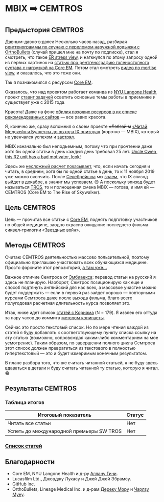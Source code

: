 # MBIX ➡️ CEMTROS

## Предыстория CEMTROS

~~Давным-давно в далек~~ Несколько часов назад, разбирая [рентгенограммы по случаю с переломом наружной лодыжки с OrthoBullets](https://www.orthobullets.com/Site/Cases/View/148fb56a-0f93-48c5-a86d-2cec9a5fe501) (случай пришел мне на почту по подписке), стал я смотреть, что такое [ER stress view](https://google.com/search?tbm=isch&q=external+rotation+stress+view), и наткнулся по этому запросу одной из первых картинок на [статью про рентгенографию голеностопного сустава с нагрузкой на Core EM](https://coreem.net/core/ankle-stress-views/). Потом стал смотреть [видео по mortise view](https://vimeo.com/175692273), и оказалось, что это тоже они.

Так я познакомился с ресурсом [Core EM](https://coreem.net/).

Оказалось, что над проектом работает команда из [NYU Langone Health](https://nyulangone.org/), проект [ставит задачей](https://coreem.net/about-us/) осветить основные темы работы в приемнике и существует уже с 2015 года.

Красота! Даже на фоне [обилия похожих ресурсов в их списке рекомендованных сайтов](https://coreem.net/recommended/) — все равно красота.

Я, конечно же, сразу вспомнил о своем проекте ~~«Лобзай м~~ [«Читай Медскейп и Буллетсы до выхода IX эпизода»](http://pussia.today/2018/07/14/untitled-medscape-or-bullets-project/) (коротко — MBIX), который не увенчался успехом и [застрял](http://pussia.today/2019/02/02/new-schedule/).

MBIX изначально был неподъемным, потому что при прочтении даже хотя бы одной статьи в день каждый день требовал 25 лет. [Uncle Owen, this R2 unit has a bad motivator, look!](https://youtu.be/3hbp41_vlX0)

Здесь же [несложный расчет показывает](https://www.timeanddate.com/date/dateadded.html?d1=19&m1=5&y1=2019&type=add&ay=&am=&aw=&ad=176&rec=), что, если начать сегодня и читать, в среднем, хотя бы по одной статье в день, то к 11 ноября 2019 уже можно окончить. После [Селебрейшна](http://pussia.today/2019/04/11/celebration-chicago/) мы [знаем](https://youtu.be/adzYW5DZoWs), что IX эпизод выйдет в декабре, а значит мы успеваем. 😊 А поскольку эпизод будет называться [TROS](https://imdb.com/title/tt2527338/), то и полноценная смена MBIX — готова, и имя ей — CEMTROS (Core EM to The Rise of Skywalker).

## Цель CEMTROS

Цель — прочитав все статьи с [Core EM](https://coreem.net/), поднять подготовку участников по общей медицине, заодно скрасив ожидание последнего фильма сиквел-трилогии «Звездных войн».

## Методы CEMTROS

Считаю CEMTROS деятельностью массово пользительной, поэтому официально приглашаю участвовать всех обучающихся медицине. Просто форкните этот репозиторий, [а там уже…](https://youtu.be/R2lMVgIflmU)

Важное отличие Семтроса от [Эмбиаекса](http://pussia.today/2018/07/14/untitled-medscape-or-bullets-project/): перевод статьи на русский я здесь не планирую. Наоборот, Семтрос позиционирую как еще и способ подтянуть английский для нас всех, а массовое участие можно будет поддержать — если в первый раз зайдет хорошо — повторными курсами Семтроса даже после выхода фильма, благо всего полугодовая расчетная длительность курса позволяет это.

Итак, ниже идет список [статей с Кориэма](https://coreem.net/core/) (N = 179). Я извлек его оттуда за пару часов до коммита [методом копипасты](http://lurkmore.to/Копипаста).

Сейчас это просто текстовый список. Но по мере чтения каждой из статей я буду добавлять к соответствующему пункту списка ссылку на эту статью (возможно, сопровождая каким-либо комментарием на мое усмотрение). Таким образом, по завершении полного цикла Семтроса этот список должен превратиться из текстового в полностью гипертекстовый — это и будет измеримым конечным результатом.

В плане разбора того, что же считать читанной статьей, я не буду здесь вдаваться в детали и буду считать читанной ту статью, которую я читал. 😁

## Результаты CEMTROS

### Таблица итогов

| Итоговый показатель | Статус |
|---------------------|--------|
| Читать все статьи | Нет |
| Успеть до международной премьеры SW TROS | Нет |

### [Список статей](https://github.com/pussiatoday/zz-cemtros/blob/master/cemtros_reading_list.csv)

## Благодарности

* Core EM, NYU Langone Health и д-ру [Аллану Гини](https://twitter.com/runallanrun).
* Lucasfilm Ltd., Джорджу Лукасу и Джей Джей Эбрамсу.
* GitHub Inc.
* OrthoBullets, Lineage Medical Inc. и д-рам [Дереку Мору](https://www.linkedin.com/in/derek-moore-md-2697b017) и [Чарлзу Муну](https://bio.csmc.edu/view/3762/Charles-N-Moon.aspx).